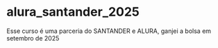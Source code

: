 # alura_santander_2025
Esse curso é uma parceria do SANTANDER e ALURA, ganjei a bolsa em setembro de 2025

